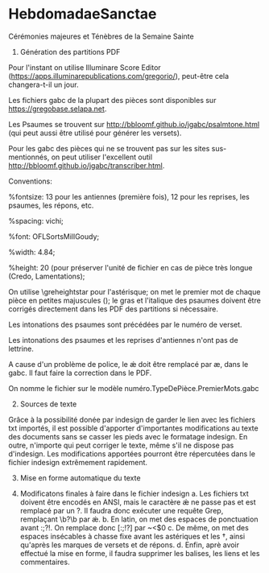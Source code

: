 # HebdomadaeSanctae
Cérémonies majeures et Ténèbres de la Semaine Sainte

1. Génération des partitions PDF

Pour l'instant on utilise Illuminare Score Editor (https://apps.illuminarepublications.com/gregorio/), peut-être cela changera-t-il un jour.

Les fichiers gabc de la plupart des pièces sont disponibles sur https://gregobase.selapa.net.

Les Psaumes se trouvent sur http://bbloomf.github.io/jgabc/psalmtone.html (qui peut aussi être utilisé pour générer les versets).

Pour les gabc des pièces qui ne se trouvent pas sur les sites sus-mentionnés, on peut utiliser l'excellent outil http://bbloomf.github.io/jgabc/transcriber.html.

Conventions:

%fontsize: 13 pour les antiennes (première fois), 12 pour les reprises, les psaumes, les répons, etc.

%spacing: vichi;

%font: OFLSortsMillGoudy;

%width: 4.84;

%height: 20 (pour préserver l'unité de fichier en cas de pièce très longue (Credo, Lamentations);

On utilise <v>\greheightstar</v> pour l'astérisque; on met le premier mot de chaque pièce en petites majuscules (<sc></sc>); le gras et l'italique des psaumes doivent être corrigés directement dans les PDF des partitions si nécessaire.

Les intonations des psaumes sont précédées par le numéro de verset.

Les intonations des psaumes et les reprises d'antiennes n'ont pas de lettrine.

A cause d'un problème de police, le ǽ doit être remplacé par æ, dans le gabc. Il faut faire la correction dans le PDF.

On nomme le fichier sur le modèle numéro.TypeDePièce.PremierMots.gabc

2. Sources de texte

Grâce à la possibilité donée par indesign de garder le lien avec les fichiers txt importés, il est possible d'apporter d'importantes modifications au texte des documents sans se casser les pieds avec le formatage indesign. En outre, n'importe qui peut corriger le texte, même s'il ne dispose pas d'indesign. Les modifications apportées pourront être répercutées dans le fichier indesign extrêmement rapidement.

3. Mise en forme automatique du texte

4. Modificatons finales à faire dans le fichier indesign
	a. Les fichiers txt doivent être encodés en ANSI, mais le caractère ǽ ne passe pas et est remplacé par un ?. Il faudra donc exécuter une requête Grep, remplaçant \b\?\b par ǽ.
	b. En latin, on met des espaces de ponctuation avant :;?!. On remplace donc [:;!?] par ~<$0
	c. De même, on met des espaces insécables à chasse fixe avant les astériques et les †, ainsi qu'après les marques de versets et de répons.
	d. Enfin, aprè avoir effectué la mise en forme, il faudra supprimer les balises, les liens et les commentaires.
	
	
	


